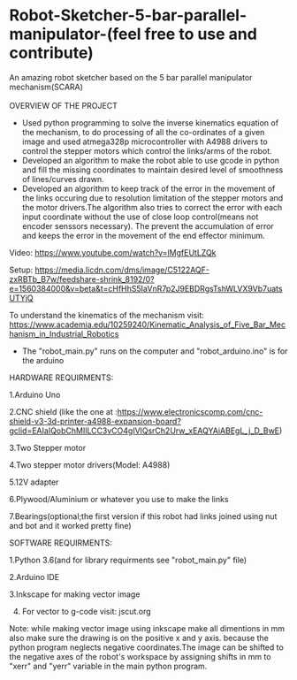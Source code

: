 # Robot-Sketcher-5-bar-parallel-manipulator-(feel free to use and contribute)  <br />
An amazing robot sketcher based on the 5 bar parallel manipulator mechanism(SCARA) <br />
<br />
OVERVIEW OF THE PROJECT <br />
* Used python programming to solve the inverse kinematics equation of the mechanism, to do processing of all the co-ordinates of a given image and used atmega328p microcontroller with A4988 drivers to control the stepper motors which control the links/arms of the robot. <br />
* Developed an algorithm to make the robot able to use gcode in python and fill the missing coordinates to maintain desired level of smoothness of lines/curves drawn. <br />
* Developed an algorithm to keep track of the error in the movement of the links occuring due to resolution limitation of the stepper motors and the motor drivers.The algorithm also tries to correct the error with each input coordinate without the use of close loop control(means not encoder senssors necessary). The prevent the accumulation of error and keeps the error in the movement of the end effector minimum. <br />

Video: https://www.youtube.com/watch?v=lMgfEUtLZQk <br />

Setup: https://media.licdn.com/dms/image/C5122AQF-zxRBTb_B7w/feedshare-shrink_8192/0?e=1560384000&v=beta&t=cHfHhS5IaVnR7p2J9EBDRgsTshWLVX9Vb7uatsUTYjQ <br />

To understand the kinematics of the mechanism visit: https://www.academia.edu/10259240/Kinematic_Analysis_of_Five_Bar_Mechanism_in_Industrial_Robotics <br />

* The "robot_main.py" runs on the computer and "robot_arduino.ino" is for the arduino <br />

HARDWARE REQUIRMENTS: <br />

1.Arduino Uno

2.CNC shield (like the one at :https://www.electronicscomp.com/cnc-shield-v3-3d-printer-a4988-expansion-board?gclid=EAIaIQobChMIlLCC3vCO4gIVlQsrCh2Urw_xEAQYAiABEgL_j_D_BwE)

3.Two Stepper motor

4.Two stepper motor drivers(Model: A4988)

5.12V adapter

6.Plywood/Aluminium or whatever you use to make the links

7.Bearings(optional;the first version if this robot had links joined using nut and bot and it worked pretty fine)

SOFTWARE REQUIRMENTS:

1.Python 3.6(and for library requirments see "robot_main.py" file)

2.Arduino IDE

3.Inkscape for making vector image

4. For vector to g-code visit: jscut.org <br />


Note: while making vector image using inkscape make all dimentions in mm also make sure the drawing is on the positive x and y axis.
      because the python program neglects negative coordinates.The image can be shifted to the negative axes of the robot's workspace 
      by assigning shifts in mm to "xerr" and "yerr" variable in the main python program.


